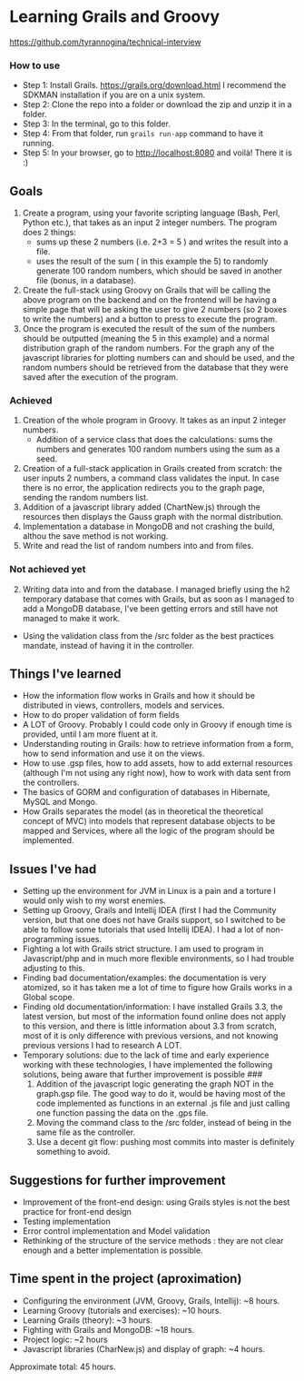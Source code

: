 # Learning Grails and Groovy #
https://github.com/tyrannogina/technical-interview

### How to use ###
* Step 1: Install Grails. https://grails.org/download.html I recommend the SDKMAN installation if you are on a unix system.
* Step 2: Clone the repo into a folder or download the zip and unzip it in a folder.
* Step 3: In the terminal, go to this folder.
* Step 4: From that folder, run `grails run-app` command to have it running.
* Step 5: In your browser, go to [http://localhost:8080](http://localhost:8080) and voilà! There it is :)

## Goals ##
1. Create a program, using your favorite scripting language (Bash, Perl, Python etc.),  that takes as an input 2 integer numbers. The program does 2 things:
    * sums up these 2 numbers (i.e. 2+3 = 5 ) and writes the result into a file. 
    * uses the result of the sum ( in this example the 5) to randomly generate 100 random numbers, which should be saved in  another file (bonus, in a database). 
2. Create the full-stack using Groovy on Grails that will be calling the above program on the backend and on the frontend will be having a simple page that will be asking the user to give 2 numbers (so 2 boxes to write the numbers) and a button to press to execute the program. 
3. Once the program is executed the result of the sum of the numbers should be outputted (meaning the 5 in this example) and a normal distribution graph  of the  random numbers. 
For the graph any of the javascript libraries for plotting numbers can and should be used, and the random numbers should be retrieved from the database that they were saved after the execution of the program.

### Achieved ###
1. Creation of the whole program in Groovy. It takes as an input 2 integer numbers. 
    * Addition of a service class that does the calculations: sums the numbers and generates 100 random numbers using the sum as a seed.
2. Creation of a full-stack application in Grails created from scratch: the user inputs 2 numbers, a command class validates the input. In case there is no error, the application redirects you to the graph page, sending the random numbers list. 
3. Addition of a javascript library added (ChartNew.js) through the resources then displays the Gauss graph with the normal distribution.
4. Implementation a database in MongoDB and not crashing the build, althou the save method is not working.
5. Write and read the list of random numbers into and from files.

### Not achieved yet ### 
2. Writing data into and from the database. I managed briefly using the h2 temporary database that comes with Grails, but as soon as I managed to add a MongoDB database, I've been getting errors and still have not managed to make it work.
* Using the validation class from the /src folder as the best practices mandate, instead of having it in the controller.

## Things I've learned ##
* How the information flow works in Grails and how it should be distributed in views, controllers, models and services.
* How to do proper validation of form fields
* A LOT of Groovy. Probably I could code only in Groovy if enough time is provided, until I am more fluent at it.
* Understanding routing in Grails: how to retrieve information from a form, how to send information and use it on the views.
* How to use .gsp files, how to add assets, how to add external resources (although I'm not using any right now), how to work with data sent from the controllers.
* The basics of GORM and configuration of databases in Hibernate, MySQL and Mongo.
* How Grails separates the model (as in theoretical the theoretical concept of MVC) into models that represent database objects to be mapped and Services, where all the logic of the program should be implemented.

## Issues I've had ##
* Setting up the environment for JVM in Linux is a pain and a torture I would only wish to my worst enemies.
* Setting up Groovy, Grails and Intellij IDEA (first I had the Community version, but that one does not have Grails support, so I switched to be able to follow some tutorials that used Intellij IDEA). I had a lot of non-programming issues.
* Fighting a lot with Grails strict structure. I am used to program in Javascript/php and in much more flexible environments, so I had trouble adjusting to this.
* Finding bad documentation/examples: the documentation is very atomized, so it has taken me a lot of time to figure how Grails works in a Global scope.
* Finding old documentation/information: I have installed Grails 3.3, the latest version, but most of the information found online does not apply to this version, and there is little information about 3.3 from scratch, most of it is only difference with previous versions, and not knowing previous versions I had to research A LOT.
* Temporary solutions: due to the lack of time and early experience working with these technologies, I have implemented the following solutions, being aware that further improvement is possible ### 
  1. Addition of the javascript logic generating the graph NOT in the graph.gsp file. The good way to do it, would be having most of the code implemented as functions in an external .js file and just calling one function passing the data on the .gps file.
  2. Moving the command class to the /src folder, instead of being in the same file as the controller.
  3. Use a decent git flow: pushing most commits into master is definitely something to avoid.

## Suggestions for further improvement ##
* Improvement of the front-end design: using Grails styles is not the best practice for front-end design
* Testing implementation
* Error control implementation and Model validation
* Rethinking of the structure of the service methods : they are not clear enough and a better implementation is possible.

## Time spent in the project (aproximation) ##
* Configuring the environment (JVM, Groovy, Grails, Intellij): ~8 hours.
* Learning Groovy (tutorials and exercises): ~10 hours.
* Learning Grails (theory): ~3 hours.
* Fighting with Grails and MongoDB: ~18 hours.
* Project logic: ~2 hours
* Javascript libraries (CharNew.js) and display of graph: ~4 hours.

Approximate total: 45 hours.
